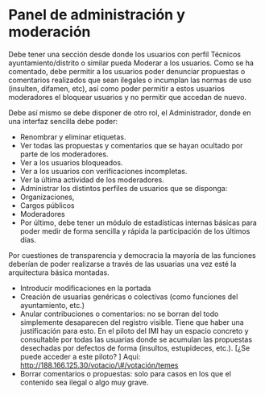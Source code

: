 # Panel de administración y moderación


Debe tener una sección desde donde los usuarios con perfil Técnicos
ayuntamiento/distrito o similar pueda Moderar a los usuarios. Como se ha
comentado, debe permitir a los usuarios poder denunciar propuestas o
comentarios realizados que sean ilegales o incumplan las normas de uso
(insulten, difamen, etc), así como poder permitir a estos usuarios
moderadores el bloquear usuarios y no permitir que accedan de nuevo.

Debe así mismo se debe disponer de otro rol, el Administrador, donde en
una interfaz sencilla debe poder:

-   Renombrar y eliminar etiquetas.
-   Ver todas las propuestas y comentarios que se hayan ocultado por
    parte de los moderadores.
-   Ver a los usuarios bloqueados.
-   Ver a los usuarios con verificaciones incompletas.
-   Ver la última actividad de los moderadores.
 -   Administrar los distintos perfiles de usuarios que se disponga:
 -   Organizaciones,
 -   Cargos públicos
 -   Moderadores
-   Por último, debe tener un módulo de estadísticas internas básicas
    para poder medir de forma sencilla y rápida la participación de los
    últimos días.

Por cuestiones de transparencia y democracia la mayoría de las funciones
deberían de poder realizarse a través de las usuarias una vez esté la
arquitectura básica montadas.

-   Introducir modificaciones en la portada
-   Creación de usuarias genéricas o colectivas (como funciones del
    ayuntamiento, etc.)
-   Anular contribuciones o comentarios: no se borran del todo
    simplemente desaparecen del registro visible. Tiene que haber una
    justificación para esto. En el piloto del IMI hay un espacio
    concreto y consultable por todas las usuarias donde se acumulan las
    propuestas desechadas por defectos de forma (insultos, estupideces,
    etc.). [¿Se puede acceder a este piloto? ]
    Aqui: http://188.166.125.30/votacio/\#/votación/temes 
-   Borrar comentarios o propuestas: solo para casos en los que el
    contenido sea ilegal o algo muy grave.